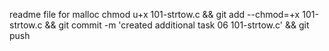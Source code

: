 readme file for malloc
chmod u+x 101-strtow.c && git add --chmod=+x 101-strtow.c && git commit -m 'created additional task 06 101-strtow.c' && git push